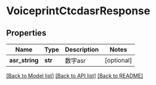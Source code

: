 # VoiceprintCtcdasrResponse

## Properties
Name | Type | Description | Notes
------------ | ------------- | ------------- | -------------
**asr_string** | **str** | 数字asr | [optional] 

[[Back to Model list]](../README.md#documentation-for-models) [[Back to API list]](../README.md#documentation-for-api-endpoints) [[Back to README]](../README.md)


